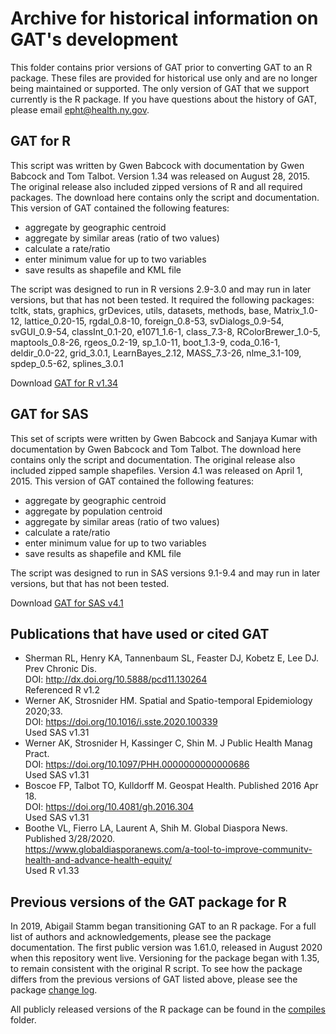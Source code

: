 # Archive for historical information on GAT's development

This folder contains prior versions of GAT prior to converting GAT to an R package. These files are provided for historical use only and are no longer being maintained or supported. The only version of GAT that we support currently is the R package. If you have questions about the history of GAT, please email epht@health.ny.gov.

## GAT for R

This script was written by Gwen Babcock with documentation by Gwen Babcock and Tom Talbot. Version 1.34 was released on August 28, 2015. The original release also included zipped versions of R and all required packages. The download here contains only the script and documentation. This version of GAT contained the following features: 

* aggregate by geographic centroid
* aggregate by similar areas (ratio of two values)
* calculate a rate/ratio
* enter minimum value for up to two variables
* save results as shapefile and KML file

The script was designed to run in R versions 2.9-3.0 and may run in later versions, but that has not been tested. It required the following packages: tcltk, stats, graphics, grDevices, utils, datasets, methods, base, Matrix_1.0-12, lattice_0.20-15, rgdal_0.8-10, foreign_0.8-53, svDialogs_0.9-54, svGUI_0.9-54, classInt_0.1-20, e1071_1.6-1, class_7.3-8, RColorBrewer_1.0-5, maptools_0.8-26, rgeos_0.2-19, sp_1.0-11, boot_1.3-9, coda_0.16-1, deldir_0.0-22, grid_3.0.1, LearnBayes_2.12, MASS_7.3-26, nlme_3.1-109, spdep_0.5-62, splines_3.0.1  

Download [GAT for R v1.34](NYS_GAT_R-1-34.zip)


## GAT for SAS

This set of scripts were written by Gwen Babcock and Sanjaya Kumar with documentation by Gwen Babcock and Tom Talbot. The download here contains only the script and documentation. The original release also included zipped sample shapefiles. Version 4.1 was released on April 1, 2015. This version of GAT contained the following features: 

* aggregate by geographic centroid
* aggregate by population centroid
* aggregate by similar areas (ratio of two values)
* calculate a rate/ratio
* enter minimum value for up to two variables
* save results as shapefile and KML file

The script was designed to run in SAS versions 9.1-9.4 and may run in later versions, but that has not been tested.

Download [GAT for SAS v4.1](NYS_GAT_SAS-4-1.zip)


## Publications that have used or cited GAT

* Sherman RL, Henry KA, Tannenbaum SL, Feaster DJ, Kobetz E, Lee DJ. Prev Chronic Dis.   
    DOI: http://dx.doi.org/10.5888/pcd11.130264   
    Referenced R v1.2
* Werner AK, Strosnider HM. Spatial and Spatio-temporal Epidemiology 2020;33.   
    DOI: https://doi.org/10.1016/i.sste.2020.100339   
    Used SAS v1.31
* Werner AK, Strosnider H, Kassinger C, Shin M. J Public Health Manag Pract.   
    DOI: https://doi.org/10.1097/PHH.0000000000000686   
    Used SAS v1.31
* Boscoe FP, Talbot TO, Kulldorff M. Geospat Health. Published 2016 Apr 18.   
    DOI: https://doi.org/10.4081/gh.2016.304   
    Used SAS v1.31
* Boothe VL, Fierro LA, Laurent A, Shih M. Global Diaspora News. Published 3/28/2020.   
    https://www.globaldiasporanews.com/a-tool-to-improve-communitv-health-and-advance-health-equity/   
    Used R v1.33 



## Previous versions of the GAT package for R

In 2019, Abigail Stamm began transitioning GAT to an R package. For a full list of authors and acknowledgements, please see the package documentation. The first public version was 1.61.0, released in August 2020 when this repository went live. Versioning for the package began with 1.35, to remain consistent with the original R script. To see how the package differs from the previous versions of GAT listed above, please see the package [change log](../compiles/Readme.md).

All publicly released versions of the R package can be found in the [compiles](../compiles/) folder.

